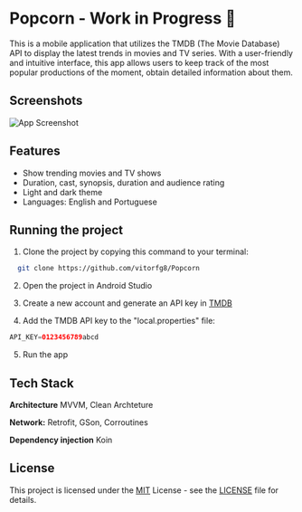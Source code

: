 # Popcorn - Work in Progress 🚧

This is a mobile application that utilizes the TMDB (The Movie Database) API to display the latest trends in movies and TV series. With a user-friendly and intuitive interface, this app allows users to keep track of the most popular productions of the moment, obtain detailed information about them.


## Screenshots

![App Screenshot](https://via.placeholder.com/468x300?text=App+Screenshot+Here)


## Features

- Show trending movies and TV shows
- Duration, cast, synopsis, duration and audience rating
- Light and dark theme
- Languages: English and Portuguese


## Running the project

1. Clone the project by copying this command to your terminal:

```bash
  git clone https://github.com/vitorfg8/Popcorn
```

2. Open the project in Android Studio

3. Create a new account and generate an API key in [TMDB](https://developers.themoviedb.org/3/getting-started/introduction)

4. Add the TMDB API key to the "local.properties" file:

```groovy
API_KEY=0123456789abcd
```

5. Run the app


## Tech Stack

**Architecture** MVVM, Clean Archteture

**Network:** Retrofit, GSon, Corroutines

**Dependency injection** Koin



## License

This project is licensed under the [MIT](https://choosealicense.com/licenses/mit/) License - see the [LICENSE](LICENSE) file for details.
